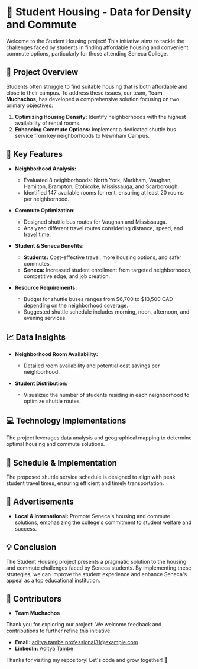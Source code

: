 # 🏡 Student Housing - Data for Density and Commute

Welcome to the Student Housing project! This initiative aims to tackle the challenges faced by students in finding affordable housing and convenient commute options, particularly for those attending Seneca College.

## 🚀 Project Overview

Students often struggle to find suitable housing that is both affordable and close to their campus. To address these issues, our team, **Team Muchachos**, has developed a comprehensive solution focusing on two primary objectives:
1. **Optimizing Housing Density:** Identify neighborhoods with the highest availability of rental rooms.
2. **Enhancing Commute Options:** Implement a dedicated shuttle bus service from key neighborhoods to Newnham Campus.

## 🔑 Key Features

- **Neighborhood Analysis:** 
  - Evaluated 8 neighborhoods: North York, Markham, Vaughan, Hamilton, Brampton, Etobicoke, Mississauga, and Scarborough.
  - Identified 147 available rooms for rent, ensuring at least 20 rooms per neighborhood.
  
- **Commute Optimization:**
  - Designed shuttle bus routes for Vaughan and Mississauga.
  - Analyzed different travel routes considering distance, speed, and travel time.
  
- **Student & Seneca Benefits:**
  - **Students:** Cost-effective travel, more housing options, and safer commutes.
  - **Seneca:** Increased student enrollment from targeted neighborhoods, competitive edge, and job creation.
  
- **Resource Requirements:**
  - Budget for shuttle buses ranges from $6,700 to $13,500 CAD depending on the neighborhood coverage.
  - Suggested shuttle schedule includes morning, noon, afternoon, and evening services.

## 📈 Data Insights

- **Neighborhood Room Availability:**
  - Detailed room availability and potential cost savings per neighborhood.
  
- **Student Distribution:**
  - Visualized the number of students residing in each neighborhood to optimize shuttle routes.

## 💻 Technology Implementations

The project leverages data analysis and geographical mapping to determine optimal housing and commute solutions.

## 📅 Schedule & Implementation

The proposed shuttle service schedule is designed to align with peak student travel times, ensuring efficient and timely transportation.

## 📢 Advertisements

- **Local & International:** Promote Seneca's housing and commute solutions, emphasizing the college's commitment to student welfare and success.

## 💡 Conclusion

The Student Housing project presents a pragmatic solution to the housing and commute challenges faced by Seneca students. By implementing these strategies, we can improve the student experience and enhance Seneca's appeal as a top educational institution.

## 👥 Contributors

- **Team Muchachos**

Thank you for exploring our project! We welcome feedback and contributions to further refine this initiative.

- **Email:** aditya.tambe.professional31@example.com
- **LinkedIn:** [Aditya Tambe](https://www.linkedin.com/in/adityatambee/)

Thanks for visiting my repository! Let's code and grow together! 🌟
